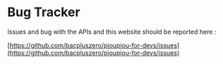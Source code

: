 # Bug Tracker

Issues and bug with the APIs and this website should be reported here :

[https://github.com/bacpluszero/pioupiou-for-devs/issues](https://github.com/bacpluszero/pioupiou-for-devs/issues)